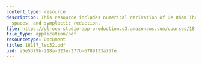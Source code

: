 ```yaml
---
content_type: resource
description: This resource includes numerical derivation of De Rham Theory on quotient
  spaces, and symplectic reduction.
file: https://ol-ocw-studio-app-production.s3.amazonaws.com/courses/18-117-topics-in-several-complex-variables-spring-2005/a5e5379b218a323e277b6789133a73fe_18117_lec32.pdf
file_type: application/pdf
resourcetype: Document
title: 18117_lec32.pdf
uid: a5e5379b-218a-323e-277b-6789133a73fe
---
```

